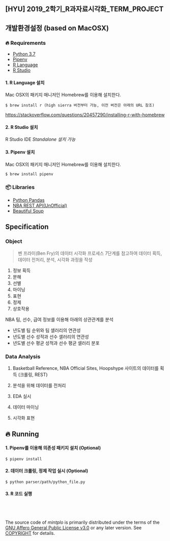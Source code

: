 ## [HYU] 2019_2학기_R과자료시각화_TERM_PROJECT

## 개발환경설정 (based on MacOSX)
### 🔥 Requirements
- [Python 3.7](https://www.python.org/)
- [Pipenv](https://github.com/pypa/pipenv)
- [R Language](https://www.r-project.org/)
- [R Studio](https://www.rstudio.com/products/rstudio/download/)

#### 1. R Language 설치

Mac OSX의 패키지 매니저인 Homebrew를 이용해 설치한다.
```
$ brew install r (high sierra 버전부터 가능, 이전 버전은 아래의 URL 참조)
```
https://stackoverflow.com/questions/20457290/installing-r-with-homebrew

#### 2. R Studio 설치 

R Studio IDE *Standalone 설치 가능*

#### 3. Pipenv 설치

Mac OSX의 패키지 매니저인 Homebrew를 이용해 설치한다.
```
$ brew install pipenv
```

### 📦 Libraries
- [Python Pandas](https://pandas.pydata.org/)
- [NBA REST API(UnOfficial)](https://pypi.org/project/nba-api/)
- [Beautiful Soup](https://www.crummy.com/software/BeautifulSoup/)

## Specification

### Object

> 벤 프라이(Ben Fry)의 데이터 시각화 프로세스 7단계를 참고하여 데이터 획득, 데이터 전처리, 분석, 시각화 과정을 작성 

1. 정보 획득
2. 분해
3. 선별
4. 마이닝
5. 표현
6. 정제
7. 상호작용

NBA 팀, 선수, 급여 정보를 이용해 아래의 상관관계를 분석

- 년도별 팀 순위와 팀 샐러리의 연관성
- 년도별 선수 성적과 선수 샐러리의 연관성
- 년도별 선수 평균 성적과 선수 평균 샐러리 분포

### Data Analysis

1. Basketball Reference, NBA Official Sites, Hoopshype 사이트의 데이터를 획득 (크롤링, REST)

2. 분석을 위해 데이터를 전처리

3. EDA 실시

4. 데이터 마이닝

5. 시각화 표현

## 🔥 Running

#### 1. Pipenv를 이용해 의존성 패키지 설치 (Optional)

```
$ pipenv install
```

#### 2. 데이터 크롤링, 정제 작업 실시 (Optional)

```
$ python parser/path/python_file.py
```

#### 3. R 코드 실행

&nbsp;
--------

The source code of *mintplo* is primarily distributed under the terms
of the [GNU Affero General Public License v3.0] or any later version. See
[COPYRIGHT] for details.

[GNU Affero General Public License v3.0]: LICENSE
[COPYRIGHT]: COPYRIGHT
